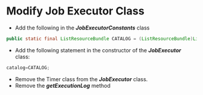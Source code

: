 # Modify Job Executor Class
- Add the following in the **_<name>JobExecutorConstants_** class    
```java
public static final ListResourceBundle CATALOG = (ListResourceBundle)ListResourceBundle.getBundle( <Name>JobExecutorMsg.CLASS_NAME );  
```
- Add the following statement in the constructor of the **_<name>JobExecutor_** class:  
```java
catalog=CATALOG;  
```
- Remove the Timer class from the **_<name>JobExecutor_** class.
- Remove the **_getExecutionLog_** method